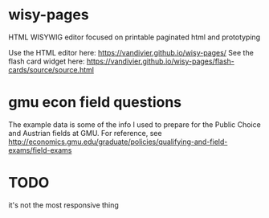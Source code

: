 # wisy-pages
HTML WISYWIG editor focused on printable paginated html and prototyping

Use the HTML editor here: https://vandivier.github.io/wisy-pages/
See the flash card widget here: https://vandivier.github.io/wisy-pages/flash-cards/source/source.html

# gmu econ field questions
The example data is some of the info I used to prepare for the Public Choice and Austrian fields at GMU.
For reference, see http://economics.gmu.edu/graduate/policies/qualifying-and-field-exams/field-exams

# TODO
it's not the most responsive thing
